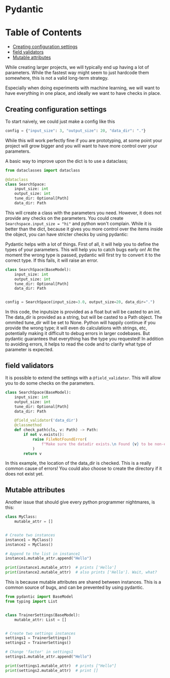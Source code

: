# Pydantic

# Table of Contents

- [Creating configuration settings](#Creating-configuration-settings)
- [field validators](#field-validators)
- [Mutable attributes](#Mutable-attributes)

While creating larger projects, we will typically end up having a lot of parameters. While the fastest way might seem to just hardcode them somewhere, this is not a valid long-term strategy.

Especially when doing experiments with machine learning, we will want to have everything in one place, and ideally we want to have checks in place.

## Creating configuration settings

To start naively, we could just make a config like this

```python
config = {"input_size": 3, "output_size": 20, "data_dir": "."}
```

While this will work perfectly fine if you are prototyping, at some point your project will grow bigger and you will want to have more control over your parameters.

A basic way to improve upon the dict is to use a dataclass;

```python
from dataclasses import dataclass

@dataclass
class SearchSpace:
    input_size: int
    output_size: int
    tune_dir: Optional[Path]
    data_dir: Path
```

This will create a class with the parameters you need. However, it does not provide any checks on the parameters. You could create `Searchspace.input_size = "hi"` and python won't complain. While it is better than the dict, because it gives you more control over the items inside the object, you can have stricter checks by using pydantic:

Pydantic helps with a lot of things. First of all, it will help you to define the types of your parameters. This will help you to catch bugs early on!
At the moment the wrong type is passed, pydantic will first try to convert it to the correct type. If this fails, it will raise an error.

```python
class SearchSpace(BaseModel):
    input_size: int
    output_size: int
    tune_dir: Optional[Path]
    data_dir: Path


config = SearchSpace(input_size=3.0, output_size=20, data_dir=".")
```

In this code, the inputsize is provided as a float but will be casted to an int. The data_dir is provided as a string, but will be casted to a Path object. The ommited tune_dir will be set to None. Python will happily continue if you provide the wrong type; it will even do calculations with strings, etc, potentially making it difficult to debug errors in larger codebases. But pydantic guarantees that everything has the type you requested! In addition to avoiding errors, it helps to read the code and to clarify what type of parameter is expected.

## field validators

It is possible to extend the settings with a `@field_validator`. This will allow you to do some checks on the parameters.

```python
class SearchSpace(BaseModel):
    input_size: int
    output_size: int
    tune_dir: Optional[Path]
    data_dir: Path

    @field_validator('data_dir')
    @classmethod
    def check_path(cls, v: Path) -> Path:
        if not v.exists():
            raise FileNotFoundError(
                f"Make sure the datadir exists.\n Found {v} to be non-existing."
            )
        return v

```

In this example, the location of the data_dir is checked. This is a really common cause of errors! You could also choose to create the directory if it does not exist yet.

## Mutable attributes

Another issue that should give every python programmer nightmares, is this:

```python
class MyClass:
    mutable_attr = []


# Create two instances
instance1 = MyClass()
instance2 = MyClass()

# Append to the list in instance1
instance1.mutable_attr.append("Hello")

print(instance1.mutable_attr)  # prints ['Hello']
print(instance2.mutable_attr)  # also prints ['Hello']. Wait, what?
```

This is because mutable attributes are shared between instances. This is a common source of bugs, and can be prevented by using pydantic.

```python
from pydantic import BaseModel
from typing import List


class TrainerSettings(BaseModel):
    mutable_attr: List = []


# Create two settings instances
settings1 = TrainerSettings()
settings2 = TrainerSettings()

# Change 'factor' in settings1
settings1.mutable_attr.append("Hello")

print(settings1.mutable_attr)  # prints ["Hello"]
print(settings2.mutable_attr)  # print []
```
